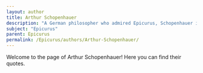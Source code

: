 ```yaml
---
layout: author
title: Arthur Schopenhauer
description: "A German philosopher who admired Epicurus, Schopenhauer incorporated aspects of Epicureanism into his own philosophy, highlighting the role of desire and suffering in human experience."
subject: "Epicurus"
parent: Epicurus
permalink: /Epicurus/authors/Arthur-Schopenhauer/
---
```


Welcome to the page of Arthur Schopenhauer! Here you can find their quotes.
